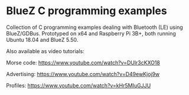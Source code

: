 # BlueZ C programming examples

Collection of C programming examples dealing with Bluetooth (LE) using BlueZ/GDBus.
Prototyped on x64 and Raspberry Pi 3B+, both running Ubuntu 18.04 and BlueZ 5.50.

Also available as video tutorials:

Morse code: https://www.youtube.com/watch?v=DUlr3cKXO18

Advertising: https://www.youtube.com/watch?v=D49ewKjoj9w

Profiles: https://www.youtube.com/watch?v=kHr5MIuGJJU



